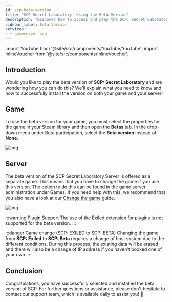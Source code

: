 ```yaml
---
id: scp-beta-version
title: "SCP Secret Laboratory: Using the Beta Version"
description: "Discover how to access and play the SCP: Secret Laboratory beta version on your game and server for the latest features → Learn more now"
sidebar_label: Beta Version
services:
  - gameserver-scp
---
```


import YouTube from '@site/src/components/YouTube/YouTube';
import InlineVoucher from '@site/src/components/InlineVoucher';

## Introduction

Would you like to play the beta version of **SCP: Secret Laboratory** and are wondering how you can do this? We'll explain what you need to know and how to successfully install the version on both your game and your server!

<InlineVoucher />


## Game 

To use the beta version for your game, you must select the properties for the game in your Steam library and then open the **Betas** tab. In the drop-down menu under Beta participation, select the **Beta version** instead of **None**. 

![img](https://screensaver01.zap-hosting.com/index.php/s/BSn8E3D7JBgM6Dy/preview)



## Server

The beta version of the SCP Secret Laboratory Server is offered as a separate game. This means that you have to change the game if you use this version. The option to do this can be found in the game server administration under Games. If you need help with this, we recommend that you also have a look at our [Change the game](gameserver-gameswitch.md) guide. 



![img](https://screensaver01.zap-hosting.com/index.php/s/BZwaxoknbmFKCJB/preview)



:::warning Plugin Support
The use of the Exiled extension for plugins is not supported for the beta version. 
:::

:::danger Game change (SCP: EXILED to SCP: BETA)
Changing the game from **SCP: Exiled** to **SCP: Beta** requires a change of host system due to the different conditions. During this process, the existing data will be erased and there will also be a change of IP address if you haven't booked one of your own. 
:::


## Conclusion

Congratulations, you have successfully selected and installed the beta version of SCP. For further questions or assistance, please don't hesitate to contact our support team, which is available daily to assist you! 🙂






<InlineVoucher />
